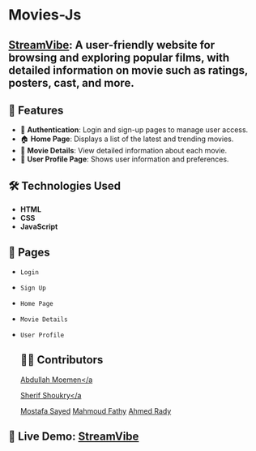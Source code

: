 # Movies-Js

## <a href="https://streamvibees.netlify.app/">StreamVibe</a>: A user-friendly website for browsing and exploring popular films, with detailed information on movie such as ratings, posters, cast, and more.

 ## 🚀 Features

 - 🔐 **Authentication**: Login and sign-up pages to manage user access.
 - 🏠 **Home Page**: Displays a list of the latest and trending movies.
 - 📝 **Movie Details**: View detailed information about each movie.
 - 👤 **User Profile Page**: Shows user information and preferences.

## 🛠 Technologies Used

- **HTML**
- **CSS**
- **JavaScript**

## 📄 Pages

- `Login`
- `Sign Up`
- `Home Page`
- `Movie Details`
- `User Profile`

  ## 👨‍💻 Contributors
   <a target="_blank" href="https://github.com/AbdullaNassar"
      >Abdullah Moemen</a
    >
    <a target="_blank" href="https://github.com/sherifshoukryalqwatly"
      >Sherif Shoukry</a
    >
    <a target="_blank" href="https://github.com/mostafasayed0">
      Mostafa Sayed</a>
    <a target="_blank" href="https://github.com/MahmoudFathyTawfeek"
      >Mahmoud Fathy</a
    >
    <a target="_blank" href="https://github.com/RAaDY-7">Ahmed Rady</a>

## 🔗 **Live Demo**: <a href="https://streamvibees.netlify.app/">StreamVibe<a/>
    
